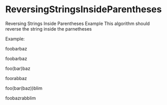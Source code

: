 # ReversingStringsInsideParentheses
Reversing Strings Inside Parentheses Example
This algorithm should reverse the string inside the parnetheses

Example:

foobarbaz

foobarbaz

foo(bar)baz

foorabbaz

foo(bar(baz))blim

foobazrabblim
